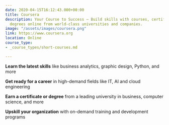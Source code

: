 ```yaml
---
date: 2020-04-15T16:12:43.000+00:00
title: Coursera
description: Your Course to Success – Build skills with courses, certificates, and
  degrees online from world-class universities and companies.
image: "/assets/images/coursera.png"
link: https://www.coursera.org
location: Online
course_type:
- _course_types/short-courses.md

---
```

**Learn the latest skills** like business analytics, graphic design, Python, and more

**Get ready for a career** in high-demand fields like IT, AI and cloud engineering

**Earn a certificate or degree** from a leading university in business, computer science, and more

**Upskill your organization** with on-demand training and development programs